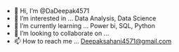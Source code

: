 - 👋 Hi, I’m @DaDeepak4571 
- 👀 I’m interested in ... Data Analysis, Data Science
- 🌱 I’m currently learning ... Power bi, SQL, Python
- 💞️ I’m looking to collaborate on ...
- 📫 How to reach me ... Deepaksahani4571@gmail.com

<!---
DaDeepak4571/DaDeepak4571 is a ✨ special ✨ repository because its `README.md` (this file) appears on your GitHub profile.
You can click the Preview link to take a look at your changes.
--->
